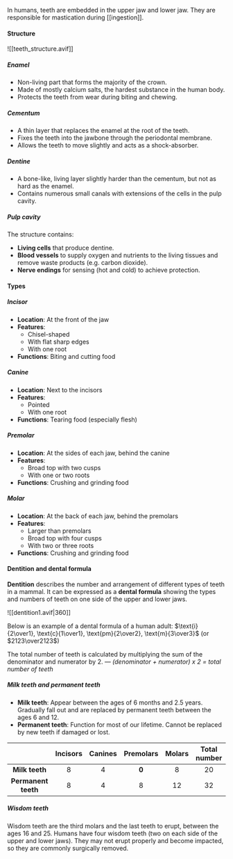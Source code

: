 In humans, teeth are embedded in the upper jaw and lower jaw. They are responsible for mastication during [[ingestion]].

#### Structure
![[teeth_structure.avif]]
##### Enamel
- Non-living part that forms the majority of the crown.
- Made of mostly calcium salts, the hardest substance in the human body.
- Protects the teeth from wear during biting and chewing.

##### Cementum
- A thin layer that replaces the enamel at the root of the teeth.
- Fixes the teeth into the jawbone through the periodontal membrane.
- Allows the teeth to move slightly and acts as a shock-absorber.

##### Dentine
- A bone-like, living layer slightly harder than the cementum, but not as hard as the enamel.
- Contains numerous small canals with extensions of the cells in the pulp cavity.

##### Pulp cavity
The structure contains:
- **Living cells** that produce dentine.
- **Blood vessels** to supply oxygen and nutrients to the living tissues and remove waste products (e.g. carbon dioxide).
- **Nerve endings** for sensing (hot and cold) to achieve protection.

#### Types
##### Incisor
- **Location**: At the front of the jaw
- **Features**:
	- Chisel-shaped
	- With flat sharp edges
	- With one root
- **Functions**: Biting and cutting food

##### Canine
- **Location**: Next to the incisors
- **Features**:
	- Pointed
	- With one root
- **Functions**: Tearing food (especially flesh)

##### Premolar
- **Location**: At the sides of each jaw, behind the canine
- **Features**:
	- Broad top with two cusps
	- With one or two roots
- **Functions**: Crushing and grinding food

##### Molar
- **Location**: At the back of each jaw, behind the premolars
- **Features**:
	- Larger than premolars
	- Broad top with four cusps
	- With two or three roots
- **Functions**: Crushing and grinding food

#### Dentition and dental formula
**Dentition** describes the number and arrangement of different types of teeth in a mammal. It can be expressed as a **dental formula** showing the types and numbers of teeth on one side of the upper and lower jaws.

![[dentition1.avif|360]]

Below is an example of a dental formula of a human adult:
$\text{i}{2\over1}, \text{c}{1\over1}, \text{pm}{2\over2}, \text{m}{3\over3}$  (or $2123\over2123$)

The total number of teeth is calculated by multiplying the sum of the denominator and numerator by 2. — *(denominator + numerator) x 2 = total number of teeth*

##### Milk teeth and permanent teeth

- **Milk teeth**: Appear between the ages of 6 months and 2.5 years.
  Gradually fall out and are replaced by permanent teeth between the ages 6 and 12.
- **Permanent teeth**: Function for most of our lifetime.
  Cannot be replaced by new teeth if damaged or lost.

|                     | Incisors | Canines | Premolars | Molars | Total number |
| :-----------------: | :------: | :-----: | :-------: | :----: | :----------: |
|   **Milk teeth**    |    8     |    4    |   **0**   |   8    |      20      |
| **Permanent teeth** |    8     |    4    |     8     |   12   |      32      |

##### Wisdom teeth
Wisdom teeth are the third molars and the last teeth to erupt, between the ages
16 and 25. Humans have four wisdom teeth (two on each side of the upper and lower jaws). They may not erupt properly and become impacted, so they are commonly surgically removed.

